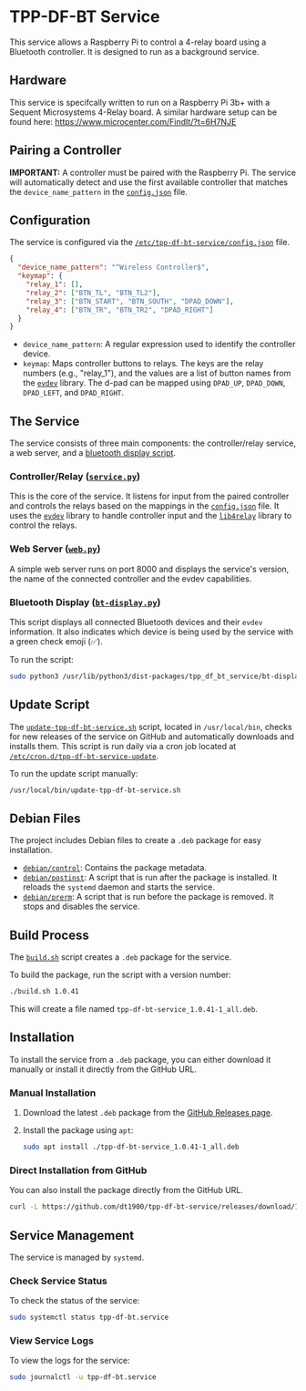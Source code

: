 # TPP-DF-BT Service

This service allows a Raspberry Pi to control a 4-relay board using a Bluetooth controller. It is designed to run as a background service.

## Hardware

This service is specifcally written to run on a Raspberry Pi 3b+ with a Sequent Microsystems 4-Relay board. A similar hardware setup can be found here: https://www.microcenter.com/FindIt/?t=6H7NJE

## Pairing a Controller

**IMPORTANT:** A controller must be paired with the Raspberry Pi. The service will automatically detect and use the first available controller that matches the `device_name_pattern` in the [`config.json`](config.json) file.

## Configuration

The service is configured via the [`/etc/tpp-df-bt-service/config.json`](config.json) file.

```json
{
  "device_name_pattern": "^Wireless Controller$",
  "keymap": {
    "relay_1": [],
    "relay_2": ["BTN_TL", "BTN_TL2"],
    "relay_3": ["BTN_START", "BTN_SOUTH", "DPAD_DOWN"],
    "relay_4": ["BTN_TR", "BTN_TR2", "DPAD_RIGHT"]
  }
}
```

*   `device_name_pattern`: A regular expression used to identify the controller device.
*   `keymap`: Maps controller buttons to relays. The keys are the relay numbers (e.g., "relay_1"), and the values are a list of button names from the [`evdev`](https://python-evdev.readthedocs.io/en/latest/) library. The d-pad can be mapped using `DPAD_UP`, `DPAD_DOWN`, `DPAD_LEFT`, and `DPAD_RIGHT`.

## The Service

The service consists of three main components: the controller/relay service, a web server, and a [bluetooth display script](tpp_df_bt_service/bt-display.py).

### Controller/Relay ([`service.py`](tpp_df_bt_service/service.py))

This is the core of the service. It listens for input from the paired controller and controls the relays based on the mappings in the [`config.json`](config.json) file. It uses the [`evdev`](https://python-evdev.readthedocs.io/en/latest/) library to handle controller input and the [`lib4relay`](4relay/lib4relay/__init__.py) library to control the relays.

### Web Server ([`web.py`](tpp_df_bt_service/web.py))

A simple web server runs on port 8000 and displays the service's version, the name of the connected controller and the evdev capabilities.

### Bluetooth Display ([`bt-display.py`](tpp_df_bt_service/bt-display.py))

This script displays all connected Bluetooth devices and their `evdev` information. It also indicates which device is being used by the service with a green check emoji (✅).

To run the script:
```bash
sudo python3 /usr/lib/python3/dist-packages/tpp_df_bt_service/bt-display.py
```

## Update Script

The [`update-tpp-df-bt-service.sh`](update-tpp-df-bt-service.sh) script, located in `/usr/local/bin`, checks for new releases of the service on GitHub and automatically downloads and installs them. This script is run daily via a cron job located at [`/etc/cron.d/tpp-df-bt-service-update`](debian/tpp-df-bt-service-update).

To run the update script manually:

```bash
/usr/local/bin/update-tpp-df-bt-service.sh
```

## Debian Files

The project includes Debian files to create a `.deb` package for easy installation.

*   [`debian/control`](debian/control): Contains the package metadata.
*   [`debian/postinst`](debian/postinst): A script that is run after the package is installed. It reloads the `systemd` daemon and starts the service.
*   [`debian/prerm`](debian/prerm): A script that is run before the package is removed. It stops and disables the service.

## Build Process

The [`build.sh`](build.sh) script creates a `.deb` package for the service.

To build the package, run the script with a version number:

```bash
./build.sh 1.0.41
```

This will create a file named `tpp-df-bt-service_1.0.41-1_all.deb`.

## Installation

To install the service from a `.deb` package, you can either download it manually or install it directly from the GitHub URL.

### Manual Installation

1.  Download the latest `.deb` package from the [GitHub Releases page](https://github.com/dt1900/tpp-df-bt-service/releases).
2.  Install the package using `apt`:

    ```bash
    sudo apt install ./tpp-df-bt-service_1.0.41-1_all.deb
    ```

### Direct Installation from GitHub

You can also install the package directly from the GitHub URL.

```bash
curl -L https://github.com/dt1900/tpp-df-bt-service/releases/download/1.0.41/tpp-df-bt-service_1.0.41-1_all.deb -o /tmp/tpp-df-bt-service_1.0.41-1_all.deb && sudo apt install /tmp/tpp-df-bt-service_1.0.41-1_all.deb
```

## Service Management

The service is managed by `systemd`.

### Check Service Status

To check the status of the service:

```bash
sudo systemctl status tpp-df-bt.service
```

### View Service Logs

To view the logs for the service:

```bash
sudo journalctl -u tpp-df-bt.service
```
